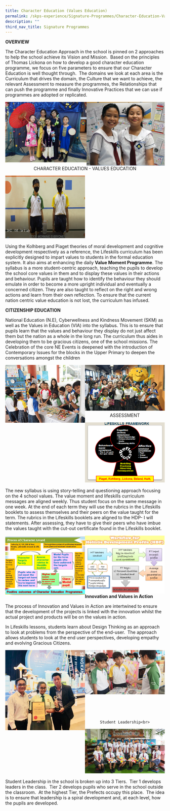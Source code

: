 ```yaml
---
title: Character Education (Values Education)
permalink: /skps-experience/Signature-Programmes/Character-Education-Values-Education/
description: ""
third_nav_title: Signature Programmes
---
```

**OVERVIEW**

The Character Education Approach in the school is pinned on 2 approaches to help the school achieve its Vision and Mission.  Based on the principles of Thomas Lickona on how to develop a good character education programme, we focus on five parameters to ensure that our Character Education is well thought through.  The domains we look at each area is the Curriculum that drives the domain, the Culture that we want to achieve, the relevant Assessment to measure the programmes, the Relationships that can push the programme and finally Innovative Practices that we can use if programmes are adopted or replicated.



<img src="/images/SKPSExperienceSubPage/SignatureProgrammes/CharacterEduValuesEdu/01.png" 
     style="width:51%;float:left">
		 <img src="/images/SKPSExperienceSubPage/SignatureProgrammes/CharacterEduValuesEdu/02.png" 
     style="width:49%;float:left">
		 
<center>
	
CHARACTER EDUCATION - VALUES EDUCATION
	
</center>

<img src="/images/SKPSExperienceSubPage/SignatureProgrammes/CharacterEduValuesEdu/03.png" 
     style="width:50%">

Using the Kolhberg and Piaget theories of moral development and cognitive development respectively as a reference, the Lifeskills curriculum has been explicitly designed to impart values to students in the formal education system. It also aims at enhancing the daily **Value Moment Programme**. The syllabus is a more student-centric approach, teaching the pupils to develop the school core values in them and to display these values in their actions and behaviour. Pupils are taught how to identify the behaviour they should emulate in order to become a more upright individual and eventually a concerned citizen. They are also taught to reflect on the right and wrong actions and learn from their own reflection. To ensure that the current nation centric value education is not lost, the curriculum has infused.

**CITIZENSHIP EDUCATION**

National Education (N.E), Cyberwellness and Kindness Movement (SKM) as well as the Values in Education (VIA) into the syllabus. This is to ensure that pupils learn that the values and behaviour they display do not just affect them but the nation as a whole in the long run. The curriculum thus aides in developing them to be gracious citizens, one of the school missions. The Celebration of the core NE Events is deepened with the introduction of Contemporary Issues for the blocks in the Upper Primary to deepen the conversations amongst the children

<img src="/images/SKPSExperienceSubPage/SignatureProgrammes/CharacterEduValuesEdu/04.png" 
     style="width:50%;float:left">
		 <img src="/images/SKPSExperienceSubPage/SignatureProgrammes/CharacterEduValuesEdu/05.png" 
     style="width:50%;float:left">
		 
<br><br><br><br><br><br><br><br>
		 
<center>
	
ASSESSMENT
	
</center>

<img src="/images/SKPSExperienceSubPage/SignatureProgrammes/06.png" 
     style="width:50%">
		 
		 
The new syllabus is using story-telling and questioning approach focusing on the 4 school values. The value moment and lifeskills curriculum messages are aligned weekly. Thus student focus on the same message in one week. At the end of each term they will use the rubrics in the Lifeskills booklets to assess themselves and their peers on the value taught for the term. The rubrics in the Lifeskills booklets are aligned to the HDP- I will statements. After assessing, they have to give their peers who have imbue the values taught with the cut-out certificate found in the Lifeskills booklet.

<img src="/images/SKPSExperienceSubPage/SignatureProgrammes/CharacterEduValuesEdu/07.png" 
     style="width:50%;float:left">
		 <img src="/images/SKPSExperienceSubPage/SignatureProgrammes/CharacterEduValuesEdu/08.png" 
     style="width:50%;float:left">
		 
<br><br><br><br>

**Innovation and Values in Action**<br>

The process of Innovation and Values in Action are intertwined to ensure that the development of the projects is linked with the innovation whilst the actual project and products will be on the values in action.

In Lifeskills lessons, students learn about Design Thinking as an approach to look at problems from the perspective of the end-user.  The approach allows students to look at the end user perspectives, developing empathy and evolving Gracious Citizens.

<img src="/images/SKPSExperienceSubPage/SignatureProgrammes/CharacterEduValuesEdu/09.png" 
     style="width:50%;float:left">
		 <img src="/images/SKPSExperienceSubPage/SignatureProgrammes/CharacterEduValuesEdu/10.png" 
     style="width:50%;float:left">
<br><br><br><br><br><br>
<br><br><br><br><br><br>


<center>
	
	Student Leadership<br>
	
</center>

<img src="/images/SKPSExperienceSubPage/SignatureProgrammes/CharacterEduValuesEdu/11.png" 
     style="width:50%">

Student Leadership in the school is broken up into 3 Tiers.  Tier 1 develops leaders in the class.  Tier 2 develops pupils who serve in the school outside the classroom.  At the highest Tier, the Prefects occupy this place.  The idea is to ensure that leadership is a spiral development and, at each level, how the pupils are developed.